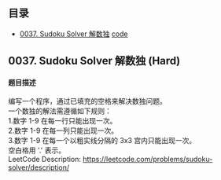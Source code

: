 ## 目录
- [0037. Sudoku Solver 解数独](#0037) [code]((code/0037_SudokuSolver.py))

## 0037. Sudoku Solver 解数独 (Hard) <a name="0037"></a>
#### 题目描述
编写一个程序，通过已填充的空格来解决数独问题。  
一个数独的解法需遵循如下规则：  
1.数字 1-9 在每一行只能出现一次。  
2.数字 1-9 在每一列只能出现一次。  
3.数字 1-9 在每一个以粗实线分隔的 3x3 宫内只能出现一次。  
空白格用 '.' 表示。  
LeetCode Description: https://leetcode.com/problems/sudoku-solver/description/  
